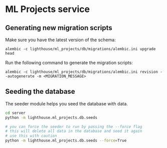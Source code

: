 # ML Projects service

## Generating new migration scripts

Make sure you have the latest version of the schema:

```
alembic -c lighthouse/ml_projects/db/migrations/alembic.ini upgrade head
```

Run the following command to generate the migration scripts:

```
alembic -c lighthouse/ml_projects/db/migrations/alembic.ini revision --autogenerate -m <MIGRATION_MESSAGE>
```

## Seeding the database

The seeder module helps you seed the database with data.

```bash
cd server
python -m lighthouse.ml_projects.db.seeds

# you can force the seeder to run by passing the --force flag
# this will delete all data in the database and seed it again
# use this with caution
python -m lighthouse.ml_projects.db.seeds --force=True
```
